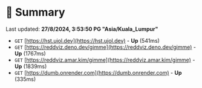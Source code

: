 # 📖 Summary
Last updated: **27/8/2024, 3:53:50 PG "Asia/Kuala_Lumpur"**

- `GET` [https://hst.ujol.dev](https://hst.ujol.dev) - **Up** (541ms)
- `GET` [https://reddviz.deno.dev/gimme](https://reddviz.deno.dev/gimme) - **Up** (1767ms)
- `GET` [https://reddviz.amar.kim/gimme](https://reddviz.amar.kim/gimme) - **Up** (1839ms)
- `GET` [https://dumb.onrender.com](https://dumb.onrender.com) - **Up** (335ms)
